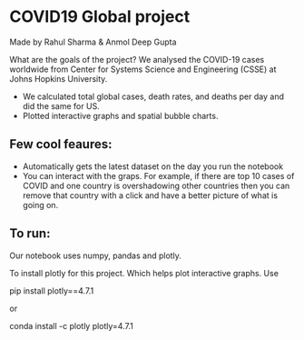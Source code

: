 # COVID19 Global project 

Made by Rahul Sharma & Anmol Deep Gupta 

What are the goals of the project?
We analysed the COVID-19 cases worldwide from Center for Systems Science and Engineering (CSSE) at Johns Hopkins University.
- We calculated total global cases, death rates, and deaths per day and did the same for US.
- Plotted interactive graphs and spatial bubble charts.


## Few cool feaures: 
- Automatically gets the latest dataset on the day you run the notebook
- You can interact with the graps. For example, if there are top 10 cases of COVID and one country is overshadowing other countries then you can remove that country with a click and have a better picture of what is going on. 


## To run:
Our notebook uses numpy, pandas and plotly.

To install plotly for this project. Which helps plot interactive graphs. Use 

pip install plotly==4.7.1 

or 

conda install -c plotly plotly=4.7.1



